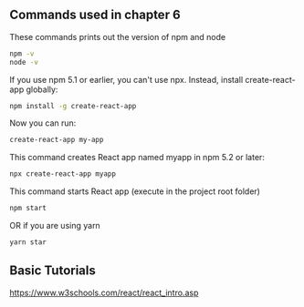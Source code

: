 ## Commands used in chapter 6

These commands prints out the version of npm and node

```bash
npm -v
node -v
```

If you use npm 5.1 or earlier, you can't use npx. Instead, install create-react-app globally:

```bash
npm install -g create-react-app
```
Now you can run:

```bash 
create-react-app my-app
```

This command creates React app named myapp  in npm 5.2 or later:

```bash
npx create-react-app myapp
```

This command starts React app (execute in the project root folder)

```bash
npm start
```

OR if you are using yarn

```bash
yarn star
```

## Basic Tutorials

https://www.w3schools.com/react/react_intro.asp
